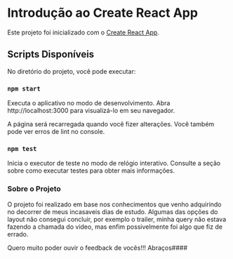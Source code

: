 # Introdução ao Create React App

Este projeto foi inicializado com o [Create React App](https://github.com/facebook/create-react-app).

## Scripts Disponíveis

No diretório do projeto, você pode executar:

### `npm start`

Executa o aplicativo no modo de desenvolvimento.
Abra http://localhost:3000 para visualizá-lo em seu navegador.

A página será recarregada quando você fizer alterações.
Você também pode ver erros de lint no console.

### `npm test`

Inicia o executor de teste no modo de relógio interativo.
Consulte a seção sobre como executar testes para obter mais informações.

### Sobre o Projeto

O projeto foi realizado em base nos conhecimentos que venho adquirindo no decorrer de meus incasaveis dias de estudo.
Algumas das opções do layout não consegui concluir, por exemplo o trailer, minha query não estava fazendo a chamada do video, mas enfim possivelmente foi algo que fiz de errado.

Quero muito poder ouvir o feedback de vocês!!!
Abraços####

